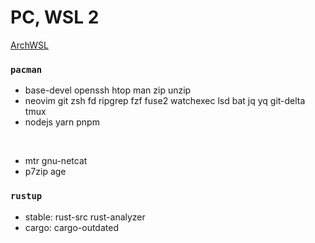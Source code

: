 PC, WSL 2
========
[ArchWSL](https://github.com/yuk7/ArchWSL)

### `pacman`
- base-devel openssh htop man zip unzip
- neovim git zsh fd ripgrep fzf fuse2 watchexec lsd bat jq yq git-delta tmux
- nodejs yarn pnpm

&nbsp;

- mtr gnu-netcat
- p7zip age

### `rustup`
- stable: rust-src rust-analyzer
- cargo: cargo-outdated
